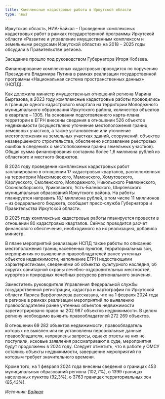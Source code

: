 ```yaml
---
title: Комплексные кадастровые работы в Иркутской области
type: news  
---
```


Иркутская область, НИА-Байкал – Проведение комплексных кадастровых работ в рамках государственной программы Иркутской области «Развитие и управление имущественным комплексом и земельными ресурсами Иркутской области» на 2018 – 2025 годы обсудили в Правительстве региона.

Заседание прошло под руководством Губернатора Игоря Кобзева.

Финансирование комплексных кадастровых проводится по поручению Президента Владимира Путина в рамках реализации государственной программы «Национальная система пространственных данных» (НСПД).

Как доложила министр имущественных отношений региона Марина Быргазова, в 2023 году комплексные кадастровые работы проводились в границах одного кадастрового квартала на территории Молодежного муниципального образования Иркутского района, количество объектов в квартале – 1305. На основании подготовленного карта-плана территории в ЕГРН внесены сведения в отношении 526 объектов недвижимости (осуществлено уточнение местоположения границ земельных участков, а также установление или уточнение местоположения на земельных участках зданий, сооружений, объектов незавершенного строительства, обеспечено исправление реестровых ошибок в сведениях о местоположении границ земельных участков). Общая сумма финансирования составила более 1,6 миллиона рублей из областного и местного бюджетов.

В 2024 году проведение комплексных кадастровых работ запланировано в отношении 17 кадастровых кварталов, расположенных на территории Максимовского, Мамонского, Хомутовского, Карлукского, Смоленского, Молодежного, Никольского Ревякинского, Сосновоборского, Уриковского, Усть-Балейского, Ширяевского муниципальных образований Иркутского района. На работы планируется направить 18,1 миллиона рублей, в том числе 11 миллионов – из федерального бюджета, сообщает пресс-служба Губернатора и Правительства Иркутской области.

В 2025 году комплексные кадастровые работы планируется провести в отношении 80 кадастровых кварталов. Сейчас проводится расчет финансового обеспечения, необходимого на их реализацию, добавила министр.

В плане мероприятий реализации НСПД также работы по описанию местоположения границ населенных пунктов, территориальных зон, мероприятия по выявлению правообладателей ранее учтенных объектов недвижимости, наполнение ЕГРН недостающими характеристиками, сведениями об объектах культурного наследия, об округах санитарной охраны лечебно-оздоровительных местностей, курортов и природных лечебных ресурсов регионального значения.

Заместитель руководителя Управления Федеральной службы государственной регистрации, кадастра и картографии по Иркутской области Лариса Варфоломеева рассказала, что на 1 февраля 2024 года в регионе в рамках реализации мероприятий по выявлению правообладателей ранее учтенных объектов недвижимости зарегистрировано право на 202 987 объектов недвижимости. В целом региону необходимо выявить правообладателей 272 269 объектов.

В отношении 69 282 объектов недвижимости, правообладатель которых не выявлен или не установлены персональные данные правообладателя, направлены запросы, однако ответы на них не поступили, исковые заявления рассматривают в суде, мероприятия будут продолжены в 2024 году. Следует отметить, что в работе у ОМСУ остались объекты недвижимости, завершение мероприятий по которым требует значительного времени.

Кроме того, на 1 февраля 2024 года внесены сведения о границах 453 муниципальных образований региона (102,7%), о 1399 границах населенных пунктов (92,3%), о 3763 границах территориальных зон (65,43%).

*Источник: [Байкал](https://www.38rus.com/more/97832?utm_referrer=https%3A%2F%2Fdzen.ru%2Fnews%2Fsearch%3Ftext%3D)*
